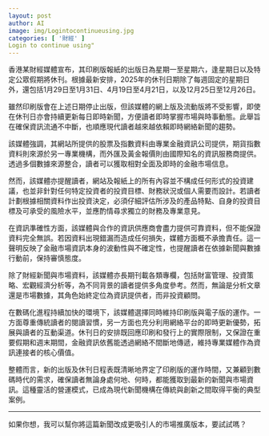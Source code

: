 ```yaml
---
layout: post
author: AI
image: img/Logintocontinueusing.jpg
categories: [ '財經' ]
Login to continue using"
---
```

香港某財經媒體宣布，其印刷版報紙的出版日為星期一至星期六，逢星期日以及特定公眾假期將休刊。根據最新安排，2025年的休刊日期除了每週固定的星期日外，還包括1月29日至1月31日、4月19日至4月21日，以及12月25日至12月26日。  

雖然印刷版會在上述日期停止出版，但該媒體的網上版及流動版將不受影響，即使在休刊日亦會持續更新每日即時新聞，方便讀者即時掌握市場與時事動態。此舉旨在確保資訊流通不中斷，也順應現代讀者越來越依賴即時網絡新聞的趨勢。  

該媒體強調，其網站所提供的股票及指數資料由專業金融資訊公司提供，期貨指數資料則來源於另一專業機構，而外匯及黃金報價則由國際知名的資訊服務商提供。透過多個數據來源整合，讀者可以獲取相對全面及即時的金融市場信息。  

然而，該媒體亦提醒讀者，網站及報紙上的所有內容並不構成任何形式的投資建議，也並非針對任何特定投資者的投資目標、財務狀況或個人需要而設計。若讀者計劃根據相關資料作出投資決定，必須仔細評估所涉及的產品特點、自身的投資目標及可承受的風險水平，並應酌情尋求獨立的財務及專業意見。  

在資訊準確性方面，該媒體與合作的資訊供應商會盡力提供可靠資料，但不能保證資料完全無誤。若因資料出現錯漏而造成任何損失，媒體方面概不承擔責任。這一聲明反映了金融市場資訊本身的波動性與不確定性，也提醒讀者在依據新聞與數據行動前，保持審慎態度。  

除了財經新聞與市場資料，該媒體亦長期刊載各類專欄，包括財富管理、投資策略、宏觀經濟分析等，為不同背景的讀者提供多角度參考。然而，無論是分析文章還是市場數據，其角色始終定位為資訊提供者，而非投資顧問。  

在數碼化進程持續加快的環境下，該媒體選擇同時維持印刷版與電子版的運作。一方面尊重傳統讀者的閱讀習慣，另一方面也充分利用網絡平台的即時更新優勢，拓展與讀者的互動渠道。休刊日的安排既回應印刷和發行上的實際限制，又保證在重要假期和週末期間，金融資訊依舊能透過網絡不間斷地傳遞，維持專業媒體作為資訊連接者的核心價值。  

整體而言，新的出版及休刊日程表既清晰地界定了印刷版的運作時間，又兼顧到數碼時代的需求，確保讀者無論身處何地、何時，都能獲取到最新的新聞與市場資訊。這種靈活的營運模式，已成為現代新聞機構在傳統與創新之間取得平衡的典型案例。  

---

如果你想，我可以幫你將這篇新聞改成更吸引人的市場推廣版本，要試試嗎？
